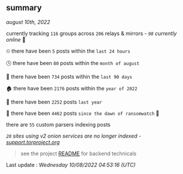 
## summary
_august 10th, 2022_

currently tracking `116` groups across `206` relays & mirrors - _`98` currently online_ 📡

⏲ there have been `5` posts within the `last 24 hours`

🕓 there have been `80` posts within the `month of august`

📅 there have been `734` posts within the `last 90 days`

🏚 there have been `2176` posts within the `year of 2022`

🚀 there have been `2252` posts `last year`

🦕 there have been `4462` posts `since the dawn of ransomwatch` 🐣

there are `55` custom parsers indexing posts

_`20` sites using v2 onion services are no longer indexed - [support.torproject.org](https://support.torproject.org/onionservices/v2-deprecation/)_

> see the project [README](https://github.com/jmousqueton/ransomwatch#readme) for backend technicals



Last update : _Wednesday 10/08/2022 04:53:16 (UTC)_

